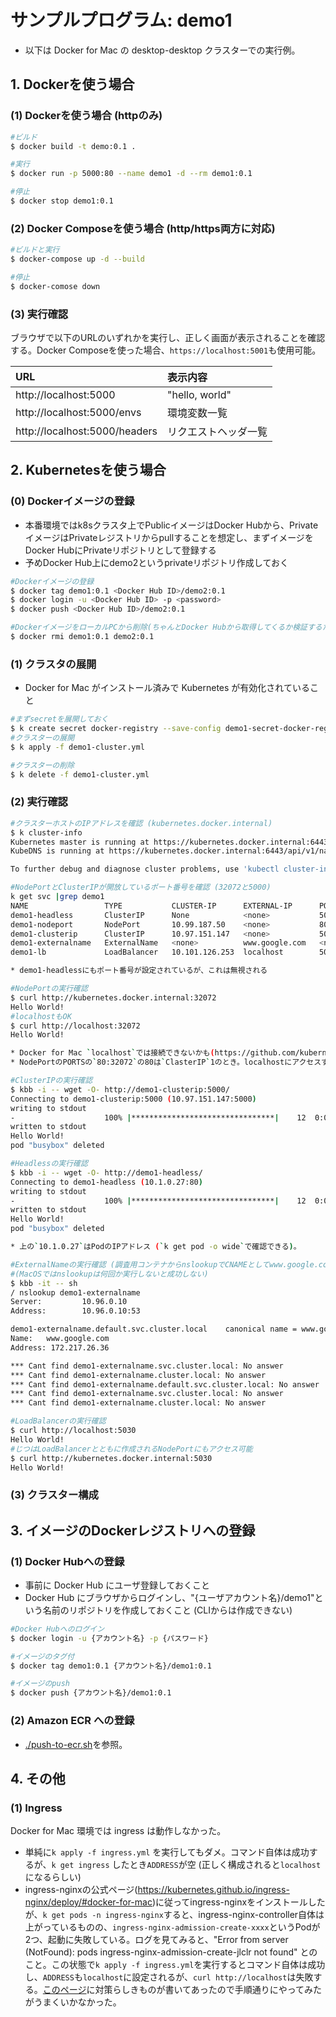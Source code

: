 # サンプルプログラム: demo1

* 以下は Docker for Mac の desktop-desktop クラスターでの実行例。

## 1. Dockerを使う場合

### (1) Dockerを使う場合 (httpのみ)

```bash
#ビルド
$ docker build -t demo:0.1 .

#実行
$ docker run -p 5000:80 --name demo1 -d --rm demo1:0.1

#停止
$ docker stop demo1:0.1 
```

### (2) Docker Composeを使う場合 (http/https両方に対応)

```bash
#ビルドと実行
$ docker-compose up -d --build

#停止
$ docker-comose down
```

### (3) 実行確認

ブラウザで以下のURLのいずれかを実行し、正しく画面が表示されることを確認する。Docker Composeを使った場合、`https://localhost:5001`も使用可能。

|URL|表示内容|
|:--|:--|
|http://localhost:5000| "hello, world"|
|http://localhost:5000/envs| 環境変数一覧|
|http://localhost:5000/headers | リクエストヘッダ一覧|

## 2. Kubernetesを使う場合

### (0) Dockerイメージの登録

* 本番環境ではk8sクラスタ上でPublicイメージはDocker Hubから、PrivateイメージはPrivateレジストリからpullすることを想定し、まずイメージをDocker HubにPrivateリポジトリとして登録する
* 予めDocker Hub上にdemo2というprivateリポジトリ作成しておく

```bash
#Dockerイメージの登録
$ docker tag demo1:0.1 <Docker Hub ID>/demo2:0.1
$ docker login -u <Docker Hub ID> -p <password>
$ docker push <Docker Hub ID>/demo2:0.1

#DockerイメージをローカルPCから削除(ちゃんとDocker Hubから取得してくるか検証するため)
$ docker rmi demo1:0.1 demo2:0.1
```

### (1) クラスタの展開

* Docker for Mac がインストール済みで Kubernetes が有効化されていること

```bash
#まずsecretを展開しておく
$ k create secret docker-registry --save-config demo1-secret-docker-registry --docker-username=<Docker Hub ID>  --docker-password <Password> --docker-server=https://index.docker.io/v1/
#クラスターの展開
$ k apply -f demo1-cluster.yml

#クラスターの削除
$ k delete -f demo1-cluster.yml
```

### (2) 実行確認

```bash
#クラスターホストのIPアドレスを確認 (kubernetes.docker.internal)
$ k cluster-info
Kubernetes master is running at https://kubernetes.docker.internal:6443
KubeDNS is running at https://kubernetes.docker.internal:6443/api/v1/namespaces/kube-system/services/kube-dns:dns/proxy

To further debug and diagnose cluster problems, use 'kubectl cluster-info dump'.

#NodePortとClusterIPが開放しているポート番号を確認 (32072と5000)
k get svc |grep demo1
NAME                 TYPE           CLUSTER-IP      EXTERNAL-IP      PORT(S)        AGE
demo1-headless       ClusterIP      None            <none>           5002/TCP       2m20s
demo1-nodeport       NodePort       10.99.187.50    <none>           80:32072/TCP   2m20s
demo1-clusterip      ClusterIP      10.97.151.147   <none>           5000/TCP       2m20s
demo1-externalname   ExternalName   <none>          www.google.com   <none>         16s
demo1-lb             LoadBalancer   10.101.126.253  localhost        5030:31844/TCP 4s

* demo1-headlessにもポート番号が設定されているが、これは無視される

#NodePortの実行確認
$ curl http://kubernetes.docker.internal:32072
Hello World!
#localhostもOK
$ curl http://localhost:32072
Hello World!

* Docker for Mac `localhost`では接続できないかも(https://github.com/kubernetes-sigs/kind/issues/808)
* NodePortのPORTSの`80:32072`の80は`ClasterIP`1のとき。localhostにアクセスするときは`32072`を使う

#ClusterIPの実行確認
$ kbb -i -- wget -O- http://demo1-clusterip:5000/
Connecting to demo1-clusterip:5000 (10.97.151.147:5000)
writing to stdout
-                    100% |********************************|    12  0:00:00 ETA
written to stdout
Hello World!
pod "busybox" deleted

#Headlessの実行確認
$ kbb -i -- wget -O- http://demo1-headless/     
Connecting to demo1-headless (10.1.0.27:80)
writing to stdout
-                    100% |********************************|    12  0:00:00 ETA
written to stdout
Hello World!
pod "busybox" deleted

* 上の`10.1.0.27`はPodのIPアドレス (`k get pod -o wide`で確認できる)。

#ExternalNameの実行確認 (調査用コンテナからnslookupでCNAMEとしてwww.google.comが設定されていることを確認)
#(MacOSではnslookupは何回か実行しないと成功しない)
$ kbb -it -- sh
/ nslookup demo1-externalname
Server:         10.96.0.10
Address:        10.96.0.10:53

demo1-externalname.default.svc.cluster.local    canonical name = www.google.com
Name:   www.google.com
Address: 172.217.26.36

*** Cant find demo1-externalname.svc.cluster.local: No answer
*** Cant find demo1-externalname.cluster.local: No answer
*** Cant find demo1-externalname.default.svc.cluster.local: No answer
*** Cant find demo1-externalname.svc.cluster.local: No answer
*** Cant find demo1-externalname.cluster.local: No answer

#LoadBalancerの実行確認
$ curl http://localhost:5030
Hello World! 
#じつはLoadBalancerとともに作成されるNodePortにもアクセス可能
$ curl http://kubernetes.docker.internal:5030 
Hello World! 
```

### (3) クラスター構成



## 3. イメージのDockerレジストリへの登録

### (1) Docker Hubへの登録

* 事前に Docker Hub にユーザ登録しておくこと
* Docker Hub にブラウザからログインし、"{ユーザアカウント名}/demo1"という名前のリポジトリを作成しておくこと (CLIからは作成できない)

```bash
#Docker Hubへのログイン
$ docker login -u {アカウント名} -p {パスワード}

#イメージのタグ付
$ docker tag demo1:0.1 {アカウント名}/demo1:0.1

#イメージのpush
$ docker push {アカウント名}/demo1:0.1
```

### (2) Amazon ECR への登録

* [./push-to-ecr.sh](./push-to-ecr.sh)を参照。

## 4. その他

### (1) Ingress

Docker for Mac 環境では ingress は動作しなかった。

* 単純に`k apply -f ingress.yml` を実行してもダメ。コマンド自体は成功するが、`k get ingress` したとき`ADDRESS`が空 (正しく構成されると`localhost`になるらしい)
* ingress-nginxの公式ページ(https://kubernetes.github.io/ingress-nginx/deploy/#docker-for-mac)に従ってingress-nginxをインストールしたが、`k get pods -n ingress-nginx`すると、ingress-nginx-controller自体は上がっているものの、`ingress-nginx-admission-create-xxxx`というPodが2つ、起動に失敗している。ログを見てみると、"Error from server (NotFound): pods ingress-nginx-admission-create-jlclr not found" とのこと。この状態で`k apply -f ingress.yml`を実行するとコマンド自体は成功し、`ADDRESS`も`localhost`に設定されるが、`curl http://localhost`は失敗する。[このページ](https://github.com/MicrosoftDocs/azure-docs/issues/62037)に対策らしきものが書いてあったので手順通りにやってみたがうまくいかなかった。
